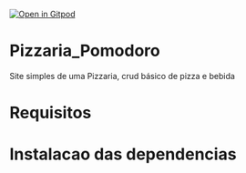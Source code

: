 
[![Open in Gitpod](https://gitpod.io/button/open-in-gitpod.svg)](https://gitpod.io/#https://github.com/RandelSouza/Pizzaria_Pomodoro)


# Pizzaria_Pomodoro

Site simples de uma Pizzaria, crud básico de pizza e bebida

# Requisitos

# Instalacao das dependencias
